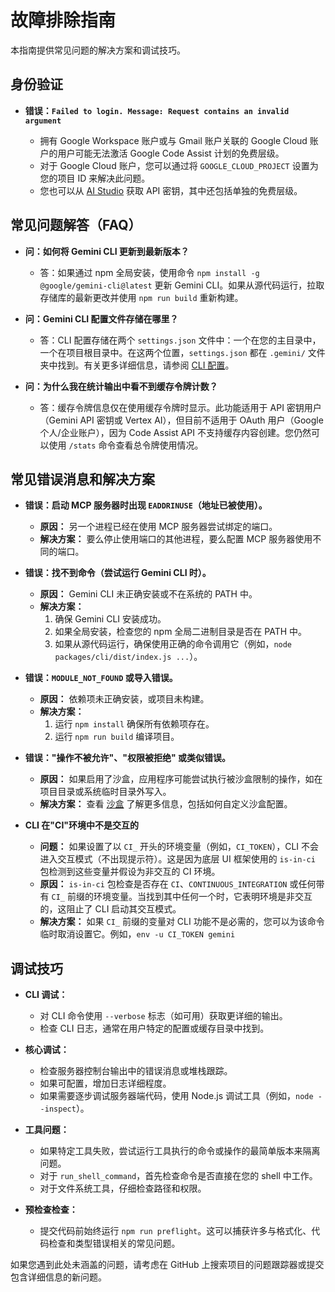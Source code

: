 # 故障排除指南

本指南提供常见问题的解决方案和调试技巧。

## 身份验证

- **错误：`Failed to login. Message: Request contains an invalid argument`**

  - 拥有 Google Workspace 账户或与 Gmail 账户关联的 Google Cloud 账户的用户可能无法激活 Google Code Assist 计划的免费层级。
  - 对于 Google Cloud 账户，您可以通过将 `GOOGLE_CLOUD_PROJECT` 设置为您的项目 ID 来解决此问题。
  - 您也可以从 [AI Studio](http://aistudio.google.com/app/apikey) 获取 API 密钥，其中还包括单独的免费层级。

## 常见问题解答（FAQ）

- **问：如何将 Gemini CLI 更新到最新版本？**

  - 答：如果通过 npm 全局安装，使用命令 `npm install -g @google/gemini-cli@latest` 更新 Gemini CLI。如果从源代码运行，拉取存储库的最新更改并使用 `npm run build` 重新构建。

- **问：Gemini CLI 配置文件存储在哪里？**

  - 答：CLI 配置存储在两个 `settings.json` 文件中：一个在您的主目录中，一个在项目根目录中。在这两个位置，`settings.json` 都在 `.gemini/` 文件夹中找到。有关更多详细信息，请参阅 [CLI 配置](./cli/configuration.md)。

- **问：为什么我在统计输出中看不到缓存令牌计数？**

  - 答：缓存令牌信息仅在使用缓存令牌时显示。此功能适用于 API 密钥用户（Gemini API 密钥或 Vertex AI），但目前不适用于 OAuth 用户（Google 个人/企业账户），因为 Code Assist API 不支持缓存内容创建。您仍然可以使用 `/stats` 命令查看总令牌使用情况。

## 常见错误消息和解决方案

- **错误：启动 MCP 服务器时出现 `EADDRINUSE`（地址已被使用）。**

  - **原因：** 另一个进程已经在使用 MCP 服务器尝试绑定的端口。
  - **解决方案：**
    要么停止使用端口的其他进程，要么配置 MCP 服务器使用不同的端口。

- **错误：找不到命令（尝试运行 Gemini CLI 时）。**

  - **原因：** Gemini CLI 未正确安装或不在系统的 PATH 中。
  - **解决方案：**
    1.  确保 Gemini CLI 安装成功。
    2.  如果全局安装，检查您的 npm 全局二进制目录是否在 PATH 中。
    3.  如果从源代码运行，确保使用正确的命令调用它（例如，`node packages/cli/dist/index.js ...`）。

- **错误：`MODULE_NOT_FOUND` 或导入错误。**

  - **原因：** 依赖项未正确安装，或项目未构建。
  - **解决方案：**
    1.  运行 `npm install` 确保所有依赖项存在。
    2.  运行 `npm run build` 编译项目。

- **错误："操作不被允许"、"权限被拒绝" 或类似错误。**

  - **原因：** 如果启用了沙盒，应用程序可能尝试执行被沙盒限制的操作，如在项目目录或系统临时目录外写入。
  - **解决方案：** 查看 [沙盒](./cli/configuration.md#sandboxing) 了解更多信息，包括如何自定义沙盒配置。

- **CLI 在"CI"环境中不是交互的**
  - **问题：** 如果设置了以 `CI_` 开头的环境变量（例如，`CI_TOKEN`），CLI 不会进入交互模式（不出现提示符）。这是因为底层 UI 框架使用的 `is-in-ci` 包检测到这些变量并假设为非交互的 CI 环境。
  - **原因：** `is-in-ci` 包检查是否存在 `CI`、`CONTINUOUS_INTEGRATION` 或任何带有 `CI_` 前缀的环境变量。当找到其中任何一个时，它表明环境是非交互的，这阻止了 CLI 启动其交互模式。
  - **解决方案：** 如果 `CI_` 前缀的变量对 CLI 功能不是必需的，您可以为该命令临时取消设置它。例如，`env -u CI_TOKEN gemini`

## 调试技巧

- **CLI 调试：**

  - 对 CLI 命令使用 `--verbose` 标志（如可用）获取更详细的输出。
  - 检查 CLI 日志，通常在用户特定的配置或缓存目录中找到。

- **核心调试：**

  - 检查服务器控制台输出中的错误消息或堆栈跟踪。
  - 如果可配置，增加日志详细程度。
  - 如果需要逐步调试服务器端代码，使用 Node.js 调试工具（例如，`node --inspect`）。

- **工具问题：**

  - 如果特定工具失败，尝试运行工具执行的命令或操作的最简单版本来隔离问题。
  - 对于 `run_shell_command`，首先检查命令是否直接在您的 shell 中工作。
  - 对于文件系统工具，仔细检查路径和权限。

- **预检查检查：**
  - 提交代码前始终运行 `npm run preflight`。这可以捕获许多与格式化、代码检查和类型错误相关的常见问题。

如果您遇到此处未涵盖的问题，请考虑在 GitHub 上搜索项目的问题跟踪器或提交包含详细信息的新问题。
